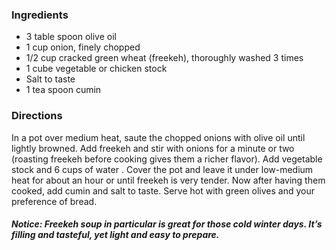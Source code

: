 ### Ingredients
* 3 table spoon olive oil
* 1 cup onion, finely chopped
* 1/2 cup cracked green wheat (freekeh), thoroughly washed 3 times
* 1 cube vegetable or chicken stock
* Salt to taste
* 1 tea spoon cumin

### Directions
In a pot over medium heat, saute the chopped onions with olive oil until lightly browned. Add freekeh and stir with onions for a minute or two (roasting freekeh before cooking gives them a richer flavor). Add vegetable stock and 6 cups of water . Cover the pot and leave it under low-medium heat for about an hour or until freekeh is very tender.
Now after having them cooked, add cumin and salt to taste.  Serve hot with green olives and your preference of bread.

##### Notice: Freekeh soup in particular is great for those cold winter days. It’s filling and tasteful, yet light and easy to prepare.
